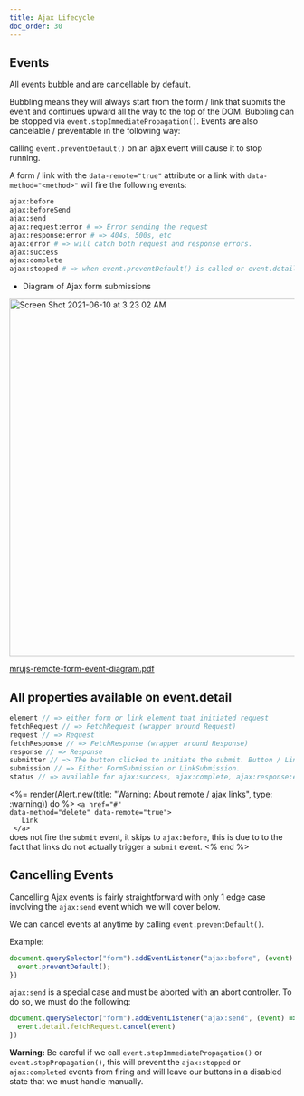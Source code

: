 ```yaml
---
title: Ajax Lifecycle
doc_order: 30
---
```


## Events

All events bubble and are cancellable by default.

Bubbling means they will always start from the form / link that submits the event and
continues upward all the way to the top of the DOM. Bubbling can be
stopped via `event.stopImmediatePropagation()`. Events are also
cancelable / preventable in the following way:

calling `event.preventDefault()` on an ajax event will cause it to stop running.

A form / link with the `data-remote="true"` attribute or a link with `data-method="<method>"`
will fire the following events:

```bash
ajax:before
ajax:beforeSend
ajax:send
ajax:request:error # => Error sending the request
ajax:response:error # => 404s, 500s, etc
ajax:error # => will catch both request and response errors.
ajax:success
ajax:complete
ajax:stopped # => when event.preventDefault() is called or event.detail.fetchRequest.cancel(event) is called.
```

* Diagram of Ajax form submissions

<img width="632" alt="Screen Shot 2021-06-10 at 3 23 02 AM" src="https://user-images.githubusercontent.com/26425882/121482581-47675400-c99b-11eb-9a72-79a09c33ad34.png">

[mrujs-remote-form-event-diagram.pdf](https://github.com/ParamagicDev/mrujs/files/6629160/mrujs-remote-form-event-diagram.pdf)

## All properties available on event.detail

```js
element // => either form or link element that initiated request
fetchRequest // => FetchRequest (wrapper around Request)
request // => Request
fetchResponse // => FetchResponse (wrapper around Response)
response // => Response
submitter // => The button clicked to initiate the submit. Button / Link element
submission // => Either FormSubmission or LinkSubmission.
status // => available for ajax:success, ajax:complete, ajax:response:error, ajax:error
```

<%= render(Alert.new(title: "Warning: About remote / ajax links", type: :warning)) do %>
  <code class="highlight">&lt;a href="#" data-method="delete" data-remote="true"&gt;
    <br>
    &nbsp;&nbsp;Link
    <br>
    &lt;/a&gt;
  </code>
  does not fire the <code class="highlight">submit</code> event, it skips to <code class="highlight">ajax:before</code>, this is due to
  to the fact that links do not actually trigger a <code class="highlight">submit</code> event.
<% end %>

## Cancelling Events

Cancelling Ajax events is fairly straightforward with only 1 edge case
involving the `ajax:send` event which we will cover below.

We can cancel events at anytime by calling `event.preventDefault()`.

Example:

```js
document.querySelector("form").addEventListener("ajax:before", (event) => {
  event.preventDefault();
})
```

`ajax:send` is a special case and must be aborted with an abort
controller. To do so, we must do the following:

```js
document.querySelector("form").addEventListener("ajax:send", (event) => {
  event.detail.fetchRequest.cancel(event)
})
```

<sl-alert type="warning" open>
  <sl-icon slot="icon" name="exclamation-triangle"></sl-icon>
  <strong>Warning:</strong>
  Be careful if we call <code class="highlight">event.stopImmediatePropagation()</code> or
  <code class="highlight">event.stopPropagation()</code>, this will prevent the
  <code class="highlight">ajax:stopped</code> or <code class="highlight">ajax:completed</code> events
  from firing and will leave our buttons in a disabled state that we must handle manually.
</sl-alert>


